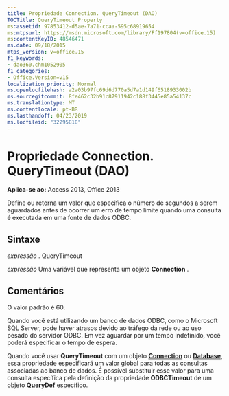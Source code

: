 ```yaml
---
title: Propriedade Connection. QueryTimeout (DAO)
TOCTitle: QueryTimeout Property
ms:assetid: 97853412-d5ae-7a71-ccaa-595c68919654
ms:mtpsurl: https://msdn.microsoft.com/library/Ff197804(v=office.15)
ms:contentKeyID: 48546471
ms.date: 09/18/2015
mtps_version: v=office.15
f1_keywords:
- dao360.chm1052905
f1_categories:
- Office.Version=v15
localization_priority: Normal
ms.openlocfilehash: a2a03b97fc69d6d770a5d7a1d149f6518933002b
ms.sourcegitcommit: 8fe462c32b91c87911942c188f3445e85a54137c
ms.translationtype: MT
ms.contentlocale: pt-BR
ms.lasthandoff: 04/23/2019
ms.locfileid: "32295818"
---
```

# <a name="connectionquerytimeout-property-dao"></a>Propriedade Connection. QueryTimeout (DAO)


**Aplica-se ao:** Access 2013, Office 2013

Define ou retorna um valor que especifica o número de segundos a serem aguardados antes de ocorrer um erro de tempo limite quando uma consulta é executada em uma fonte de dados ODBC.

## <a name="syntax"></a>Sintaxe

*expressão* . QueryTimeout

*expressão* Uma variável que representa um objeto **Connection** .

## <a name="remarks"></a>Comentários

O valor padrão é 60.

Quando você está utilizando um banco de dados ODBC, como o Microsoft SQL Server, pode haver atrasos devido ao tráfego da rede ou ao uso pesado do servidor ODBC. Em vez aguardar por um tempo indefinido, você poderá especificar o tempo de espera.

Quando você usar **QueryTimeout** com um objeto **[Connection](connection-object-dao.md)** ou **[Database](database-object-dao.md)**, essa propriedade especificará um valor global para todas as consultas associadas ao banco de dados. É possível substituir esse valor para uma consulta específica pela definição da propriedade **ODBCTimeout** de um objeto **[QueryDef](querydef-object-dao.md)** específico.

